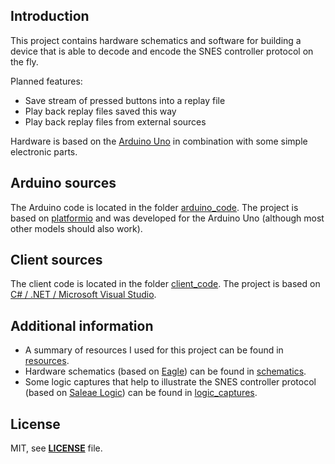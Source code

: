 ## Introduction

This project contains hardware schematics and software for building a device that is able to decode and encode the SNES controller protocol on the fly.

Planned features:

* Save stream of pressed buttons into a replay file
* Play back replay files saved this way
* Play back replay files from external sources

Hardware is based on the [Arduino Uno](https://store.arduino.cc/arduino-uno-rev3) in combination with some simple electronic parts.

## Arduino sources

The Arduino code is located in the folder [arduino_code](arduino_code).
The project is based on [platformio](http://platformio.org/) and was developed for the Arduino Uno (although most other models should also work).

## Client sources

The client code is located in the folder [client_code](client_code).
The project is based on [C# / .NET / Microsoft Visual Studio](https://www.visualstudio.com/).

## Additional information

* A summary of resources I used for this project can be found in [resources](resources).
* Hardware schematics (based on [Eagle](https://www.autodesk.com/products/eagle/overview)) can be found in [schematics](schematics).
* Some logic captures that help to illustrate the SNES controller protocol (based on [Saleae Logic](https://www.saleae.com/)) can be found in [logic_captures](logic_captures).

## License

MIT, see **[LICENSE](LICENSE)** file.
